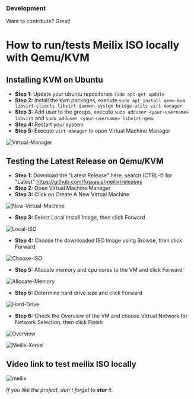 ### Development

Want to contribute? Great!

# How to run/tests Meilix ISO locally with Qemu/KVM

## Installing KVM on Ubuntu 

* **Step 1:** Update your ubuntu repositories ```sudo apt-get update```
* **Step 2:** Install the kvm packages, execute ```sudo apt install qemu-kvm libvirt-clients libvirt-daemon-system bridge-utils virt-manager```
* **Step 3:** Add user to the groups, execute ```sudo adduser <your-username> libvirt``` and ```sudo adduser <your-username> libvirt-qemu```
* **Step 4:** Restart your system
* **Step 5:** Execute ```virt-manager``` to open Virtual Machine Manager

![Virtual-Manager](/docs/screenshots/virtual-manager.png)

## Testing the Latest Release on Qemu/KVM

* **Step 1:** Download the "Latest Release" here, search (CTRL-f) for "Latest" https://github.com/fossasia/meilix/releases
* **Step 2:** Open Virtual Machine Manager
* **Step 3:** Click on Create A New Virtual Machine

![New-Virtual-Machine](/docs/screenshots/New-Virtual-Manager.png)
* **Step 3:** Select Local Install Image, then click Forward 

![Local-ISO](/docs/screenshots/Local-ISO.png)
* **Step 4:** Choose the downloaded ISO Image using Browse, then click Forward

![Choose-ISO](/docs/screenshots/Choose-ISO.png)
* **Step 5:** Allocate memory and cpu cores to the VM and click Forward

![Allocate-Memory](/docs/screenshots/memory.png)
* **Step 5:** Determine hard drive size and click Forward

![Hard-Drive](/docs/screenshots/Hard-Drive.png)
* **Step 6:** Check the Overview of the VM and choose Virtual Network for Network Selection, then click Finish

![Overview](/docs/screenshots/Overview.png)

![Meilix-Xenial](/docs/screenshots/Meilix.gif)

## Video link to test meilix ISO locally
![meilix](https://www.youtube.com/watch?v=UglXvy0TS9I)


*If you like the project, don't forget to **star** it.*
